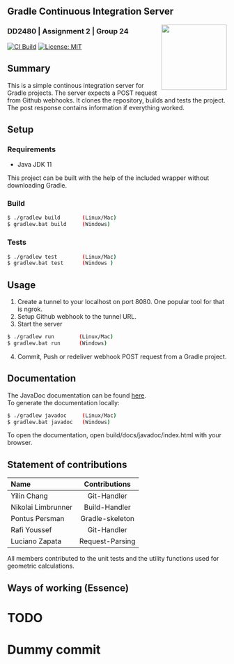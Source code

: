 ## Gradle Continuous Integration Server
<img align="right" width="150" height="150" src="https://cdn0.iconfinder.com/data/icons/people-occupations-icons-rounded/110/Construction-Worker-4-512.png">

### DD2480 | Assignment 2 | Group 24

[![CI Build](https://github.com/lucianozapata/DD2480VT221/actions/workflows/gradle.yml/badge.svg)](https://github.com/lucianozapata/smallest-java-ci/actions/workflows/gradle.yml)
[![License: MIT](https://img.shields.io/badge/License-MIT-yellow.svg)](https://opensource.org/licenses/MIT)

## Summary

This is a simple continous integration server for Gradle projects. The server expects a POST request from Github webhooks. It clones the repository, builds and tests the project. The post response contains information if everything worked.

## Setup 

### Requirements 
* Java JDK 11

This project can be built with the help of the included wrapper without downloading Gradle.
### Build 
```bash
$ ./gradlew build       (Linux/Mac)
$ gradlew.bat build     (Windows)
```
### Tests
```bash
$ ./gradlew test        (Linux/Mac)
$ gradlew.bat test      (Windows )
```

## Usage

1. Create a tunnel to your localhost on port 8080. One popular tool for that is ngrok.
2. Setup Github webhook to the tunnel URL.
3. Start the server 
```bash
$ ./gradlew run        (Linux/Mac)
$ gradlew.bat run      (Windows)
```
4. Commit, Push or redeliver webhook POST request from a Gradle project. 

## Documentation 

The JavaDoc documentation can be found [here](https://lucianozapata.github.io/smallest-java-ci). <br>
To generate the documentation locally:
```bash
$ ./gradlew javadoc     (Linux/Mac)
$ gradlew.bat javadoc   (Windows)
```
To open the documentation, open build/docs/javadoc/index.html with your browser.

## Statement of contributions

| Name      |                          Contributions                          |
|:----------|:---------------------------------------------------------------:|
| Yilin Chang    |  Git-Handler		|
| Nikolai Limbrunner |	Build-Handler						|
| Pontus Persman | Gradle-skeleton  			 |
| Rafi Youssef | Git-Handler              |
| Luciano Zapata | Request-Parsing     		|

All members contributed to the unit tests and the utility functions used for geometric calculations.

## Ways of working (Essence)

# TODO
# Dummy commit
